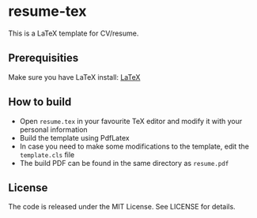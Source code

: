 # resume-tex

This is a LaTeX template for CV/resume.

## Prerequisities

Make sure you have LaTeX install: [LaTeX](https://www.latex-project.org/get/)

## How to build

* Open `resume.tex` in your favourite TeX editor and modify it with your personal information
* Build the template using PdfLatex
* In case you need to make some modifications to the template, edit the `template.cls` file
* The build PDF can be found in the same directory as `resume.pdf`

## License

The code is released under the MIT License. See LICENSE for details.

